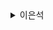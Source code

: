 <details>
<summary>이은석</summary>
<div markdown="1">

<h1>Thymeleaf</h1>

<pre>
웹 서비스를 만들 때 서버의 데이터 정적 자원(html, css, img)을 조합한다

1 SPA (Single Page Application)
   최초 한 번 전체페이지를 다 불러오고 응답데이터만 페이지 특정부분 렌더링

2. SSR(Server Side Rendering)
   전통적인 웹 애플리케이션 방식. 요청시마다 서버엫서 처리한 후 새로고침으로 페이지에 대한 응답

자바에서 웹 개발시 JSP ( Java Server Page)를 이용하여 진행
JSP 를 사용하면 <% %>형태의 스크립트릿을 사용
html이 혼재된 상태가 되고 html태그의 반복적인 사용으로 인핸 수정하기 어려운 상황이됩니다

이러한 상태를 해결하고자 하는것이 템플릿 엔진을 사용

템플릿 엔진 (Markup)  
데이터를 결한한 결과물을 만들어주는 도구

타임리프는 그 중 하나

스프링 부트에서 JSP가 아닌 타임리프를 사용하는것을 권장

먼저 타임리프의 속성들에 대해 알아보고 실습을 진행하겠습니다.
</pre>


<pre>

<h3>표현식</h3>

변수 : ${…}
선택 변수 : *{…}
메시지 : #{…}
Link URL : @{…}
리터럴
텍스트 : ‘one text’, ‘Another one’,…
숫자 : 0, 34, 1.0, …
boolean : true, false
Null : null
token : one, sometext, main, …
text opeation
문자열 연결 : +
문자 대체 : |The name is ${name}|
연산
Binary : +, -, *, /, %
마이너스 : -
boolean 연산
Binary : and, or
부정 : !, not
비교 연산
비교연산자 : >, <, >=, <= (gt, lt, ge, le)
균등연산자 : ==, != (eq, ne)
조건 연산
if-then : (if) ? (then)
if-then-else : (if) ? (then) : (else)
Default : (value) ?: (defaultValue)

</pre>

<h1>ViewResolver</h1>

<pre>
<img src="https://img1.daumcdn.net/thumb/R1280x0/?scode=mtistory2&fname=https%3A%2F%2Fblog.kakaocdn.net%2Fdn%2Fo6VcT%2FbtrQZsM5B7H%2FZs1LpORY4X9sJfjYjD9Ay1%2Fimg.png">

@Controller 어노테이션을 사용하면 반환값을 처리하는 과정에서 ViewRsolver가 사용된다

(View Resolver : MVC 패턴에서 컨트롤러가 처리를 마친 후에 어떤 뷰로 응답을 생성할지 결정하는 역할)

뷰 리졸버란 스프링 프레임워크에서 뷰 객체를 생성하는 방법을 결정하는 인터페이스이다.

뷰 리졸버는 컨트롤러가 반환하는 뷰 이름을 뷰 객체로 변환하는데, 
변환된 객체는 디스패처 서블릿이 클라이언트에게 반환하는 
응답을 생성하기 위해 사용된다

View Resolver의 역할

뷰 이름의 매핑 : 컨트롤러는 특정 뷰를 식별하기 위해 문자열 형태의 뷰 이름을 반환한다. 
뷰 리졸버는 이 이름을 실제 뷰 템플릿 파일로 매핑한다.

Ex) 컨트롤러가 "home"이라는 뷰 이름을 반환하면, 뷰 리졸버는 이를 "home.jsp"나 "home.html"과 같은 형태로 매핑한다.

다양한 뷰 기술 지원 : 스프링 MVC는 다양한 뷰 기술을 지원하며 이를 위해 여러 뷰 리졸버를 제공한다.
JSP,Thymeleaf, FreeMarker, Mustache 등 다양한 뷰 기술을 지원한다.

</pre>
```
디스패처 서블릿?

Servlet(서블릿)이란 자바로 작성된 프로그램을 실행할 수 있는 웹 애플리케이션을 실행하기 위한 스펙이다.
즉, 동적인 웹 페이지를 생성해 주는 자바 웹 프로그래밍 기술



DispatcherServlet(디스처 서블릿)

디스패처 서블릿은 HTTP 프로토콜로 들어오는 모든 요청을 가장 먼저 받아 
적합한 컨트롤러에 위임해 주는 Front Controll(프론트 컨트롤러)이다.

Front Controller(프론트 컨트롤러): 주로 서블릿 컨테이너의 제일 앞에서 서버로 들어오는 클라이언트의 
모든 요청을 받아서 처리하는 컨트롤러

```
</div>
</details>